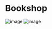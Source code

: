 # Bookshop 
![image](https://user-images.githubusercontent.com/91260590/174635129-f3a233b2-0234-41b4-b8db-4e42db345472.png)
![image](https://user-images.githubusercontent.com/91260590/174635301-d43e8349-0ce0-4783-8e56-f18021ff4d88.png)
